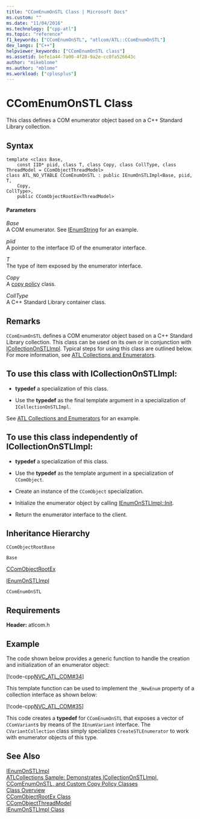 ```yaml
---
title: "CComEnumOnSTL Class | Microsoft Docs"
ms.custom: ""
ms.date: "11/04/2016"
ms.technology: ["cpp-atl"]
ms.topic: "reference"
f1_keywords: ["CComEnumOnSTL", "atlcom/ATL::CComEnumOnSTL"]
dev_langs: ["C++"]
helpviewer_keywords: ["CComEnumOnSTL class"]
ms.assetid: befe1a44-7a00-4f28-9a2e-cc0fa526643c
author: "mikeblome"
ms.author: "mblome"
ms.workload: ["cplusplus"]
---
```

# CComEnumOnSTL Class

This class defines a COM enumerator object based on a C++ Standard Library collection.

## Syntax

```
template <class Base,
    const IID* piid, class T, class Copy, class CollType, class ThreadModel = CComObjectThreadModel>  
class ATL_NO_VTABLE CComEnumOnSTL : public IEnumOnSTLImpl<Base, piid,
T,
    Copy,
CollType>,
    public CComObjectRootEx<ThreadModel>
```

#### Parameters

*Base*  
A COM enumerator. See [IEnumString](/windows/desktop/api/objidl/nn-objidl-ienumstring) for an example.

*piid*  
A pointer to the interface ID of the enumerator interface.

*T*  
The type of item exposed by the enumerator interface.

*Copy*  
A [copy policy](../../atl/atl-copy-policy-classes.md) class.

*CollType*  
A C++ Standard Library container class.

## Remarks

`CComEnumOnSTL` defines a COM enumerator object based on a C++ Standard Library collection. This class can be used on its own or in conjunction with [ICollectionOnSTLImpl](../../atl/reference/icollectiononstlimpl-class.md). Typical steps for using this class are outlined below. For more information, see [ATL Collections and Enumerators](../../atl/atl-collections-and-enumerators.md).

## To use this class with ICollectionOnSTLImpl:

- **typedef** a specialization of this class.

- Use the **typedef** as the final template argument in a specialization of `ICollectionOnSTLImpl`.

See [ATL Collections and Enumerators](../../atl/atl-collections-and-enumerators.md) for an example.

## To use this class independently of ICollectionOnSTLImpl:

- **typedef** a specialization of this class.

- Use the **typedef** as the template argument in a specialization of `CComObject`.

- Create an instance of the `CComObject` specialization.

- Initialize the enumerator object by calling [IEnumOnSTLImpl::Init](../../atl/reference/ienumonstlimpl-class.md#init).

- Return the enumerator interface to the client.

## Inheritance Hierarchy

`CComObjectRootBase`

`Base`

[CComObjectRootEx](../../atl/reference/ccomobjectrootex-class.md)

[IEnumOnSTLImpl](../../atl/reference/ienumonstlimpl-class.md)

`CComEnumOnSTL`

## Requirements

**Header:** atlcom.h

## Example

The code shown below provides a generic function to handle the creation and initialization of an enumerator object:

[!code-cpp[NVC_ATL_COM#34](../../atl/codesnippet/cpp/ccomenumonstl-class_1.h)]

This template function can be used to implement the `_NewEnum` property of a collection interface as shown below:

[!code-cpp[NVC_ATL_COM#35](../../atl/codesnippet/cpp/ccomenumonstl-class_2.h)]

This code creates a **typedef** for `CComEnumOnSTL` that exposes a vector of `CComVariant`s by means of the `IEnumVariant` interface. The `CVariantCollection` class simply specializes `CreateSTLEnumerator` to work with enumerator objects of this type.

## See Also

[IEnumOnSTLImpl](../../atl/reference/ienumonstlimpl-class.md)   
[ATLCollections Sample: Demonstrates ICollectionOnSTLImpl, CComEnumOnSTL, and Custom Copy Policy Classes](../../visual-cpp-samples.md)   
[Class Overview](../../atl/atl-class-overview.md)   
[CComObjectRootEx Class](../../atl/reference/ccomobjectrootex-class.md)   
[CComObjectThreadModel](atl-typedefs.md#ccomobjectthreadmodel)   
[IEnumOnSTLImpl Class](../../atl/reference/ienumonstlimpl-class.md)
